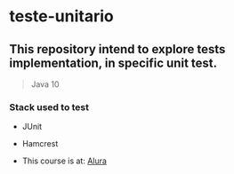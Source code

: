 # teste-unitario

## This repository intend to explore tests implementation, in specific unit test.

> Java 10

### Stack used to test
 * JUnit
 * Hamcrest

* This course is at:
[Alura](https://www.alura.com.br/)
